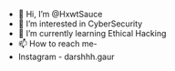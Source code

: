 - 👋 Hi, I’m @HxwtSauce
- 👀 I’m interested in CyberSecurity
- 🌱 I’m currently learning Ethical Hacking
- 📫 How to reach me-
-  Instagram - darshhh.gaur

<!---
HxwtSauce/HxwtSauce is a ✨ special ✨ repository because its `README.md` (this file) appears on your GitHub profile.
You can click the Preview link to take a look at your changes.
--->

